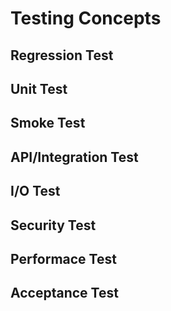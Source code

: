 # Testing Concepts
## Regression Test
## Unit Test
## Smoke Test
## API/Integration Test
## I/O Test
## Security Test
## Performace Test
## Acceptance Test
